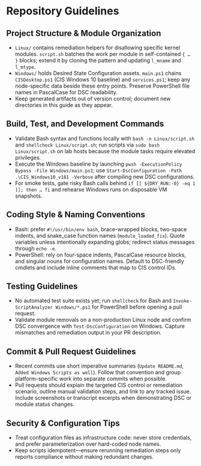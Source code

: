 # Repository Guidelines

## Project Structure & Module Organization
- `Linux/` contains remediation helpers for disallowing specific kernel modules. `script.sh` batches the work per module in self-contained `{ … }` blocks; extend it by cloning the pattern and updating `l_mname` and `l_mtype`.
- `Windows/` holds Desired State Configuration assets. `main.ps1` chains `CISDesktop.ps1` (CIS Windows 10 baseline) and `services.ps1`; keep any node-specific data beside these entry points. Preserve PowerShell file names in PascalCase for DSC readability.
- Keep generated artifacts out of version control; document new directories in this guide as they appear.

## Build, Test, and Development Commands
- Validate Bash syntax and functions locally with `bash -n Linux/script.sh` and `shellcheck Linux/script.sh`; run scripts via `sudo bash Linux/script.sh` on lab hosts because the module tasks require elevated privileges.
- Execute the Windows baseline by launching `pwsh -ExecutionPolicy Bypass -File Windows/main.ps1`; use `Start-DscConfiguration -Path .\CIS_Windows10_v181 -Verbose` after compiling new DSC configurations.
- For smoke tests, gate risky Bash calls behind `if [[ ${DRY_RUN:-0} -eq 1 ]]; then … fi` and rehearse Windows runs on disposable VM snapshots.

## Coding Style & Naming Conventions
- Bash: prefer `#!/usr/bin/env bash`, brace-wrapped blocks, two-space indents, and snake_case function names (`module_loaded_fix`). Quote variables unless intentionally expanding globs; redirect status messages through `echo -e`.
- PowerShell: rely on four-space indents, PascalCase resource blocks, and singular nouns for configuration names. Default to DSC-friendly cmdlets and include inline comments that map to CIS control IDs.

## Testing Guidelines
- No automated test suite exists yet; run `shellcheck` for Bash and `Invoke-ScriptAnalyzer Windows/*.ps1` for PowerShell before opening a pull request.
- Validate module removals on a non-production Linux node and confirm DSC convergence with `Test-DscConfiguration` on Windows. Capture mismatches and remediation output in your PR description.

## Commit & Pull Request Guidelines
- Recent commits use short imperative summaries (`Update README.md`, `Added Windows Scripts as well`). Follow that convention and group platform-specific work into separate commits when possible.
- Pull requests should explain the targeted CIS control or remediation scenario, outline manual validation steps, and link to any tracked issue. Include screenshots or transcript excerpts when demonstrating DSC or module status changes.

## Security & Configuration Tips
- Treat configuration files as infrastructure code: never store credentials, and prefer parameterization over hard-coded node names.
- Keep scripts idempotent—ensure rerunning remediation steps only reports compliance without making redundant changes.
